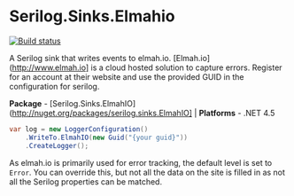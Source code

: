 # Serilog.Sinks.Elmahio

[![Build status](https://ci.appveyor.com/api/projects/status/j4rsru1m0lhkfwc4/branch/master?svg=true)](https://ci.appveyor.com/project/serilog/serilog-sinks-elmahio/branch/master)

A Serilog sink that writes events to elmah.io. [Elmah.io](http://www.elmah.io] is a cloud hosted solution to capture errors. Register for an account at their website and use the provided GUID in the configuration for serilog.

**Package** - [Serilog.Sinks.ElmahIO](http://nuget.org/packages/serilog.sinks.ElmahIO]
| **Platforms** - .NET 4.5

```csharp
var log = new LoggerConfiguration()
    .WriteTo.ElmahIO(new Guid("{your guid}"))
    .CreateLogger();
```

As elmah.io is primarily used for error tracking, the default level is set to `Error`. You can override this, but not all the data on the site is filled in as not all the Serilog properties can be matched. 
